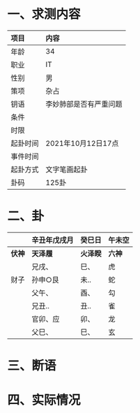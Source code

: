 # 一、求测内容
|项目|内容|
|:-|:-|
|年龄|34|
|职业|IT|
|性别|男|
|策项|杂占|
|钥语|李妙肺部是否有严重问题|
|条件||
|时限||
|起卦时间|2021年10月12日17点|
|事件时间||
|起卦方式|文字笔画起卦|
|卦码|125卦|

# 二、卦
||辛丑年戊戌月|癸巳日|午未空|
|:-|:-|:-|:-|
|**伏神**|**天泽履**|**火泽睽**|**六神**|
||兄戌、|巳、|虎|
|财子|孙申○艮|未..|蛇|
||父午、|酉、|勾|
||兄丑..|丑..|雀|
||官卯、应|卯、|龙|
||父巳、|巳、|玄|


# 三、断语

# 四、实际情况